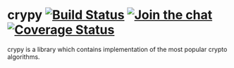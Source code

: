 # crypy [![Build Status](https://travis-ci.org/slawiko/crypy.svg?branch=master)](https://travis-ci.org/slawiko/crypy) [![Join the chat](https://badges.gitter.im/slawiko/crypy.svg)](https://gitter.im/slawiko/crypy?utm_source=badge&utm_medium=badge&utm_campaign=pr-badge&utm_content=badge) [![Coverage Status](https://coveralls.io/repos/github/slawiko/crypy/badge.svg?branch=master)](https://coveralls.io/github/slawiko/crypy?branch=master)

crypy is a library which contains implementation of the most popular crypto algorithms.
